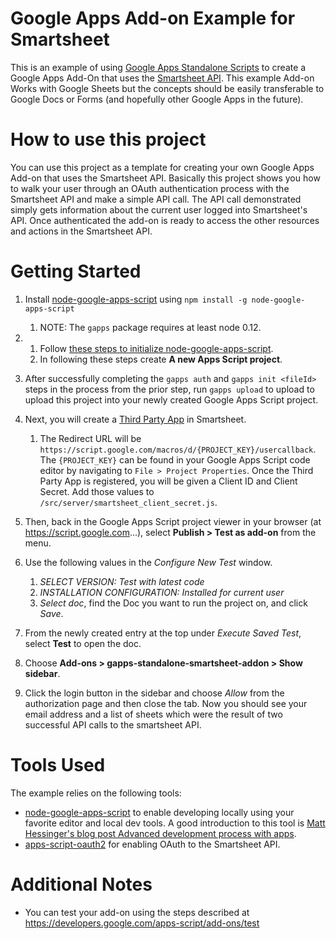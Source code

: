 # Google Apps Add-on Example for Smartsheet
This is an example of using [Google Apps Standalone Scripts](https://developers.google.com/apps-script/guides/standalone) to create a Google Apps Add-On that uses the [Smartsheet API](http://smartsheet-platform.github.io/api-docs/). This example Add-on Works with Google Sheets but the concepts should be easily transferable to Google Docs or Forms (and hopefully other Google Apps in the future).

# How to use this project
You can use this project as a template for creating your own Google Apps Add-on that uses the Smartsheet API. Basically this project shows you how to walk your user through an OAuth authentication process with the Smartsheet API and make a simple API call. The API call demonstrated simply gets information about the current user logged into Smartsheet's API. Once authenticated the add-on is ready to access the other resources and actions in the Smartsheet API.

# Getting Started
1. Install [node-google-apps-script](https://www.npmjs.com/package/node-google-apps-script#12-independent-developer-console-project) using `npm install -g node-google-apps-script`
    1. NOTE: The `gapps` package requires at least node 0.12.
1. 1. Follow [these steps to initialize node-google-apps-script](https://www.npmjs.com/package/node-google-apps-script#quickstart).  
    1. In following these steps create **A new Apps Script project**.
1. After successfully completing the `gapps auth` and `gapps init <fileId>` steps in the process from the prior step, run `gapps upload` to upload to upload this project into your newly created Google Apps Script project.

1. Next, you will create a [Third Party App](http://smartsheet-platform.github.io/api-docs/#third-party-app-development) in Smartsheet.
    1. The Redirect URL will be `https://script.google.com/macros/d/{PROJECT_KEY}/usercallback`. The `{PROJECT_KEY}` can be found in your Google Apps Script code editor by navigating to `File > Project Properties`.
Once the Third Party App is registered, you will be given a Client ID and Client Secret. Add those values to `/src/server/smartsheet_client_secret.js`.
1. Then, back in the Google Apps Script project viewer in your browser (at https://script.google.com...), select **Publish >
 Test as add-on** from the menu.
1. Use the following values in the *Configure New Test* window.
    1. *SELECT VERSION: Test with latest code*
    1. *INSTALLATION CONFIGURATION: Installed for current user*
    1. *Select doc*, find the Doc you want to run the project on, and click *Save*.
1. From the newly created entry at the top under *Execute Saved Test*, select **Test** to open the doc.
1. Choose **Add-ons > gapps-standalone-smartsheet-addon > Show sidebar**.
1. Click the login button in the sidebar and choose *Allow* from the authorization page and then close the tab. Now you should see your email address and a list of sheets which were the result of two successful API calls to the smartsheet API.



# Tools Used
The example relies on the following tools:

* [node-google-apps-script](https://www.npmjs.com/package/node-google-apps-script#12-independent-developer-console-project) to enable developing locally using your favorite editor and local dev tools. A good introduction to this tool is [Matt Hessinger's blog post Advanced development process with apps](https://developers.googleblog.com/2015/12/advanced-development-process-with-apps.html).
* [apps-script-oauth2](https://github.com/googlesamples/apps-script-oauth2) for enabling OAuth to the Smartsheet API.

# Additional Notes
* You can test your add-on using the steps described at https://developers.google.com/apps-script/add-ons/test

